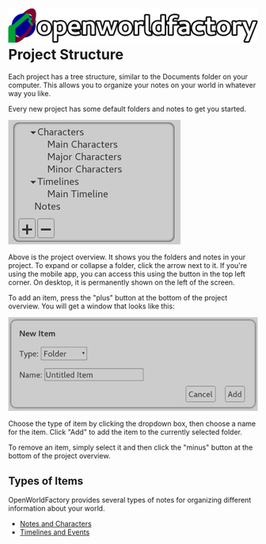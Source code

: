 # ![open world factory](../logos/header.svg) Project Structure

Each project has a tree structure, similar to the Documents folder on your
computer. This allows you to organize your notes on your world in whatever way
you like.

Every new project has some default folders and notes to get you started.

![Default project structure](../screenshots/theme_light/default_project_structure.png)

Above is the project overview. It shows you the folders and notes in your
project. To expand or collapse a folder, click the arrow next to it. If you're
using the mobile app, you can access this using the button in the top left
corner. On desktop, it is permanently shown on the left of the screen.

To add an item, press the "plus" button at the bottom of the project overview.
You will get a window that looks like this:

![New Item window](../screenshots/theme_light/new_item.png)

Choose the type of item by clicking the dropdown box, then choose a name for the
item. Click "Add" to add the item to the currently selected folder.

To remove an item, simply select it and then click the "minus" button at the
bottom of the project overview.

## Types of Items

OpenWorldFactory provides several types of notes for organizing different
information about your world.

- [Notes and Characters](folders_notes_and_characters.md)
- [Timelines and Events](timelines_and_events.md)
